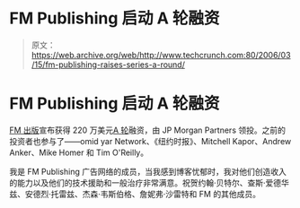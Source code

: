 # FM Publishing 启动 A 轮融资 

> 原文：<https://web.archive.org/web/http://www.techcrunch.com:80/2006/03/15/fm-publishing-raises-series-a-round/>

# FM Publishing 启动 A 轮融资

 [](https://web.archive.org/web/20230216142707/http://fmpub.net/) [ FM 出版](https://web.archive.org/web/20230216142707/http://fmpub.net/)宣布获得 220 万美元[A 轮](https://web.archive.org/web/20230216142707/http://fmpub.net/archives/2006/03/fm_financing_re.php)融资，由 JP Morgan Partners 领投。之前的投资者也参与了——omid yar Network、《纽约时报》、Mitchell Kapor、Andrew Anker、Mike Homer 和 Tim O'Reilly。

我是 FM Publishing 广告网络的成员，当我感到博客忧郁时，我对他们创造收入的能力以及他们的技术援助和一般治疗非常满意。祝贺约翰·贝特尔、查斯·爱德华兹、安德烈·托雷兹、杰森·韦斯伯格、詹妮弗·沙雷特和 FM 的其他成员。